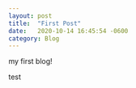 ```yaml
---
layout: post
title:  "First Post"
date:   2020-10-14 16:45:54 -0600
category: Blog
---
```


my first blog!

test
